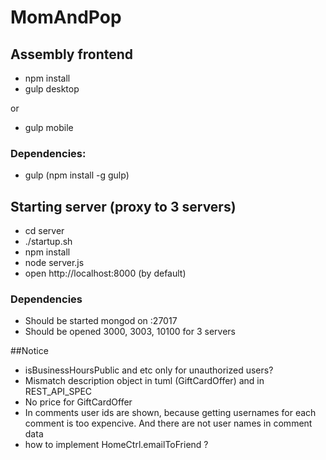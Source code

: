# MomAndPop

## Assembly frontend

* npm install
* gulp desktop

or

* gulp mobile

### Dependencies:

* gulp (npm install -g gulp)

## Starting server (proxy to 3 servers)

* cd server
* ./startup.sh
* npm install
* node server.js
* open http://localhost:8000 (by default)

### Dependencies

* Should be started mongod on :27017
* Should be opened 3000, 3003, 10100 for 3 servers

##Notice

* isBusinessHoursPublic and etc only for unauthorized users?
* Mismatch description object in tuml (GiftCardOffer) and in REST_API_SPEC
* No price for GiftCardOffer
* In comments user ids are shown, because getting usernames for each comment is too expencive. And there are not user names in comment data
* how to implement HomeCtrl.emailToFriend ?
